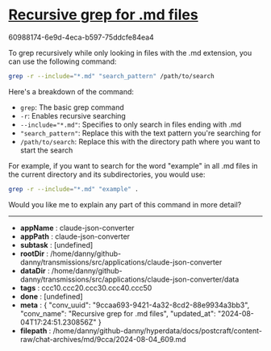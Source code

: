 # [Recursive grep for .md files](https://claude.ai/chat/9ccaa693-9421-4a32-8cd2-88e9934a3bb3)

60988174-6e9d-4eca-b597-75ddcfe84ea4

 To grep recursively while only looking in files with the .md extension, you can use the following command:

```bash
grep -r --include="*.md" "search_pattern" /path/to/search
```

Here's a breakdown of the command:

- `grep`: The basic grep command
- `-r`: Enables recursive searching
- `--include="*.md"`: Specifies to only search in files ending with .md
- `"search_pattern"`: Replace this with the text pattern you're searching for
- `/path/to/search`: Replace this with the directory path where you want to start the search

For example, if you want to search for the word "example" in all .md files in the current directory and its subdirectories, you would use:

```bash
grep -r --include="*.md" "example" .
```

Would you like me to explain any part of this command in more detail?

---

* **appName** : claude-json-converter
* **appPath** : claude-json-converter
* **subtask** : [undefined]
* **rootDir** : /home/danny/github-danny/transmissions/src/applications/claude-json-converter
* **dataDir** : /home/danny/github-danny/transmissions/src/applications/claude-json-converter/data
* **tags** : ccc10.ccc20.ccc30.ccc40.ccc50
* **done** : [undefined]
* **meta** : {
  "conv_uuid": "9ccaa693-9421-4a32-8cd2-88e9934a3bb3",
  "conv_name": "Recursive grep for .md files",
  "updated_at": "2024-08-04T17:24:51.230856Z"
}
* **filepath** : /home/danny/github-danny/hyperdata/docs/postcraft/content-raw/chat-archives/md/9cca/2024-08-04_609.md